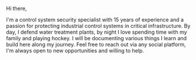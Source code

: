 Hi there,

I'm a control system security specialist with 15 years of experience and a passion for protecting industrial control systems in critical infrastructure. By day, I defend water treatment plants, by night I love spending time with my family and playing hockey. I will be documenting various things I learn and build here along my journey. Feel free to reach out via any social platform, I'm always open to new opportunities and willing to help.
